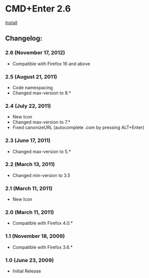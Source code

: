 # CMD+Enter 2.6

[Install](https://addons.mozilla.org/addon/cmdenter)

## Changelog:
### 2.6 (November 17, 2012)
* Compatible with Firefox 16 and above

### 2.5 (August 21, 2011)
* Code namespacing
* Changed max-version to 8.*

### 2.4 (July 22, 2011)
* New Icon
* Changed max-version to 7.*
* Fixed canonizeURL (autocomplete .com by pressing ALT+Enter)

### 2.3 (June 17, 2011)
* Changed max-version to 5.*

### 2.2 (March 13, 2011)
* Changed min-version to 3.5

### 2.1 (March 11, 2011)
* New Icon

### 2.0 (March 11, 2011)
* Compatible with Firefox 4.0.*

### 1.1 (November 18, 2009)
* Compatible with Firefox 3.6.*

### 1.0 (June 23, 2009)
* Initial Release

